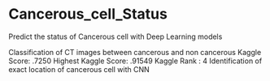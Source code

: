 # Cancerous_cell_Status
Predict the status of Cancerous cell with Deep Learning models

Classification of CT images between cancerous and non cancerous 
Kaggle Score: .7250
Highest Kaggle Score: .91549
Kaggle Rank : 4 
Identification of exact location of cancerous cell with CNN  
